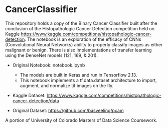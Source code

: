 # CancerClassifier
This repository holds a copy of the Binary Cancer Classifier built after the conclusion of the Histopathologic Cancer Detection competition held on Kaggle https://www.kaggle.com/competitions/histopathologic-cancer-detection. The notebook is an exploration of the efficacy of CNNs (Convolutional Neural Networks) ability to properly classify images as either malignant or benign. There is also implementations of transfer learning using the DenseNet models (121, 169, & 201). 

* Original Notebook: notebook.ipynb
  * The models are built in Keras and run in Tensorflow 2.13.
  * This notebook implements a tf.data.dataset architecture to import, augment, and normalize tif images on the fly.
   
* Kaggle Dataset: https://www.kaggle.com/competitions/histopathologic-cancer-detection/data
* Original Dataset: https://github.com/basveeling/pcam

A portion of University of Colorado Masters of Data Science Coursework.
